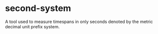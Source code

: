 # second-system
A tool used to measure timespans in only seconds denoted by the metric decimal unit prefix system.
